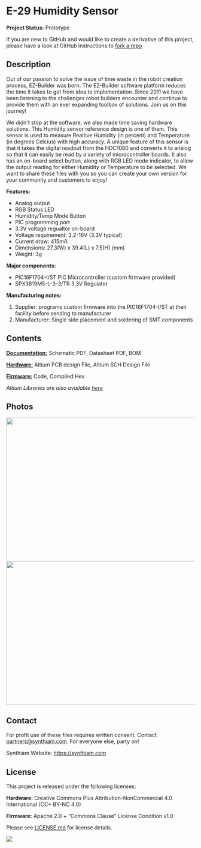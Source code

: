 # E-29 Humidity Sensor

**Project Status:** Prototype

If you are new to GitHub and would like to create a derivative of this project, please have a look at GitHub instructions to [fork a repo](https://help.github.com/en/articles/fork-a-repo)

## Description

Out of our passion to solve the issue of time waste in the robot creation process, EZ-Builder was born. The EZ-Builder software platform reduces the time it takes to get from idea to implementation. Since 2011 we have been listening to the challenges robot builders encounter and continue to provide them with an ever expanding toolbox of solutions. Join us on this journey!

We didn't stop at the software, we also made time saving hardware solutions. This Humidity sensor reference design is one of them. This sensor is used to measure Realtive Humidity (in percent) and Temperature (in degrees Celcius) with high accuracy. A unique feature of this sensor is that it takes the digital readout from the HDC1080 and converts it to analog so that it can easily be read by a variety of microcontroller boards. It also has an on-board select button, along with RGB LED mode indicator, to allow the output reading for either Humidity or Temperature to be selected. We want to share these files with you so you can create your own version for your community and customers to enjoy!

**Features:**
- Analog output
- RGB Status LED
- Humidity/Temp Mode Button
- PIC programming port
- 3.3V voltage regualtor on-board
- Voltage requirement: 3.2-16V (3.3V typical)
- Current draw: 415mA
- Dimensions: 27.3(W) x 39.4(L) x 7.5(H) (mm)
- Weight: 3g

**Major components:** 
- PIC16F1704-I/ST PIC Microcontroller (custom firmware provided)
- SPX3819M5-L-3-3/TR 3.3V Regulator

**Manufacturing notes:** 
1. Supplier: programs custom firmware into the PIC16F1704-I/ST at their facility before sending to manufacturer
2. Manufacturer: Single side placement and soldering of SMT components

## Contents

[**Documentation:**](https://github.com/synthiam/E-29_Humidity_Sensor/tree/master/E-29%20Documentation) Schematic PDF, Datasheet PDF, BOM

[**Hardware:**](https://github.com/synthiam/E-29_Humidity_Sensor/tree/master/E-29%20Hardware) Altium PCB design File, Altium SCH Design File

[**Firmware:**](https://github.com/synthiam/E-29_Humidity_Sensor/tree/master/E-29%20Firmware) Code, Compiled Hex

*Altium Libraries are also available <a href="https://github.com/synthiam/Synthiam_Altium_Librairies">here</a>*

## Photos

<p align="left">
<img src="https://live.staticflickr.com/65535/47691863052_5396ef24e6_k.jpg" width="683" height="383">
<img src="https://live.staticflickr.com/65535/32801180607_e4eb735d66_k.jpg" width="683" height="383"></p>

## Contact

For profit use of these files requires written consent. Contact partners@synthiam.com. For everyone else, party on!

Synthiam Website: https://synthiam.com

## License

This project is released under the following licenses:

**Hardware:** Creative Commons Plus Attribution-NonCommercial 4.0 International (CC+ BY-NC 4.0)

**Firmware:** Apache 2.0 + “Commons Clause” License Condition v1.0

Please see [LICENSE.md](https://github.com/synthiam/E-29_Humidity_Sensor/blob/master/LICENSE.md) for license details.

<a href="https://synthiam.com"><img src="https://live.staticflickr.com/65535/47791527651_358dffb302_m.jpg"></a>
